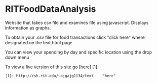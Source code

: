 RITFoodDataAnalysis
===================

Website that takes csv file and examines file using javascript. Displays information as graphs.

To obtain your .csv file for food transactions click "click here" where designated on the text.html page

You can view your spending by day and specific location using the drop down menu

To view a live version of this site go [here] [1].

	[1]: http://csh.rit.edu/~ajgajg1134/text 	"here"